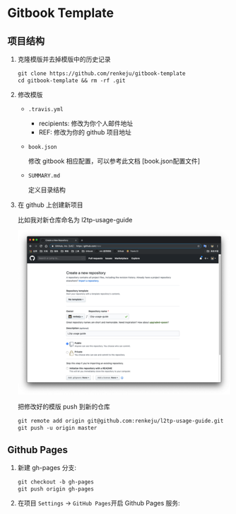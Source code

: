 [1]: http://gitbook.zhangjikai.com/bookjson.html
[2]: /images/create_a_new_repository.png

# Gitbook Template

## 项目结构

1. 克隆模版并去掉模版中的历史记录

    ```
    git clone https://github.com/renkeju/gitbook-template
    cd gitbook-template && rm -rf .git
    ```

2. 修改模版

    * `.travis.yml`

        * recipients: 修改为你个人邮件地址
        * REF: 修改为你的 github 项目地址

    * `book.json`

        修改 gitbook 相应配置，可以参考此文档 [book.json配置文件]

    * `SUMMARY.md` 
        
        定义目录结构

3. 在 github 上创建新项目

    比如我对新仓库命名为 l2tp-usage-guide

    ![创建一个新的仓库][2]

    把修改好的模版 push 到新的仓库 

    ```
    git remote add origin git@github.com:renkeju/l2tp-usage-guide.git
    git push -u origin master
    ```

## Github Pages

1. 新建 gh-pages 分支:

    ```
    git checkout -b gh-pages
    git push origin gh-pages
    ```

2. 在项目 `Settings` -> `GitHub Pages`开启 Github Pages 服务:

    
